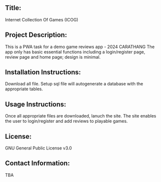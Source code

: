 Title:
--
Internet Collection Of Games (ICOG)

Project Description:
--
This is a PWA task for a demo game reviews app - 2024 CARATHANG 
The app only has basic essential functions including a login/register page, review page and home page; design is minimal. 

Installation Instructions: 
--
Download all file. Setup sql file will autogenerate a database with the appropriate tables.

Usage Instructions:
--
Once all appropriate files are downloaded, lanuch the site. 
The site enables the user to login/register and add reviews to playable games. 

License:
--
GNU General Public License v3.0

Contact Information:
--
TBA